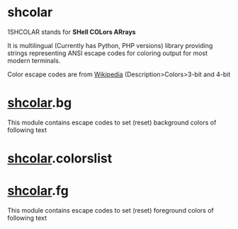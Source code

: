 # shcolar

1SHCOLAR stands for **SHell COLors ARrays**

It is multilingual (Currently has Python, PHP versions) library providing strings representing ANSI escape codes for coloring output for most modern terminals.

Color escape codes are from [Wikipedia](https://en.m.wikipedia.org/wiki/ANSI_escape_code) (Description>Colors>3-bit and 4-bit



# [shcolar](#shcolar).bg

This module contains escape codes to set (reset) background colors of following text



# [shcolar](#shcolar).colorslist


# [shcolar](#shcolar).fg

This module contains escape codes to set (reset) foreground colors of following text


